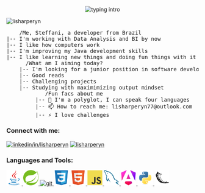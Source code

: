<p align="center">
<img src="https://readme-typing-svg.herokuapp.com?color=08CE90&center=true&vCenter=true&lines=Hello+everyone!!!;My+name's+Steffan+Amorim;I'm+a+full-stack+developer+and+a+data+analyst." alt="typing intro">
</p>
<p align="left"> <img src="https://komarev.com/ghpvc/?username=lisharperyn&label=Profile%20views&color=0e75b6&style=flat-square" alt="lisharperyn" /></p>

<pre align="left">
    /Me, Steffani, a developer from Brazil
|-- I'm working with Data Analysis and BI by now
|-- I like how computers work
|-- I'm improving my Java development skills
|-- I like learning new things and doing fun things with it 
      /What am I aiming today?
    |-- I'm looking for a junior position in software development
    |-- Good reads
    |-- Challenging projects
    |-- Studying with maximimizing output mindset 
            /Fun facs about me
         |-- 💬 I'm a polyglot, I can speak four languages
         |-- 📫 How to reach me: lisharperyn77@outlook.com
         |-- ⚡ I love challenges 
</pre>

<h3 align="left">Connect with me:</h3>

<p align="left">
<a href="https://linkedin.com/in/steffani-amorim-b541791b7" target="blank"><img align="center" src="https://raw.githubusercontent.com/rahuldkjain/github-profile-readme-generator/master/src/images/icons/Social/linked-in-alt.svg" alt="linkedin/in/lisharperyn" height="30" width="40" /></a>
<a href="https://instagram.com/lisharperyn" target="blank"><img align="center" src="https://raw.githubusercontent.com/rahuldkjain/github-profile-readme-generator/master/src/images/icons/Social/instagram.svg" alt="lisharperyn" height="30" width="40" /></a>

<h3 align="left">Languages and Tools:</h3>

<p align="left">
<a href="https://www.java.com/pt-BR/" target="_blank" rel="noreferrer"> <img src="https://raw.githubusercontent.com/devicons/devicon/master/icons/java/java-original.svg" alt="java" width="40" height="40"/> </a>
<a href="https://spring.io/" target="_blank" rel="noreferrer"> <img src="https://raw.githubusercontent.com/devicons/devicon/master/icons/spring/spring-original.svg" alt="spring" width="40" height="40"/> </a>
<a href="https://git-scm.com/" target="_blank" rel="noreferrer"> <img src="https://www.vectorlogo.zone/logos/git-scm/git-scm-icon.svg" alt="git" width="40" height="40"/> </a>
<a href="https://www.w3schools.com/spring/" target="_blank" rel="noreferrer"> <img src="https://raw.githubusercontent.com/devicons/devicon/master/icons/css3/css3-original.svg" alt="css3" width="40" height="40"/> </a>
<a href="https://www.w3.org/html/" target="_blank" rel="noreferrer"> <img src="https://raw.githubusercontent.com/devicons/devicon/master/icons/html5/html5-original.svg" alt="html5" width="40" height="40"/> </a>
<a href="https://developer.mozilla.org/en-US/docs/Web/JavaScript" target="_blank" rel="noreferrer"> <img src="https://raw.githubusercontent.com/devicons/devicon/master/icons/javascript/javascript-original.svg" alt="javascript" width="40" height="40"/> </a>
<a href="https://www.mysql.com/" target="_blank" rel="noreferrer"> <img src="https://raw.githubusercontent.com/devicons/devicon/master/icons/mysql/mysql-original.svg" alt="mysql" width="40" height="40"/> </a>
<a href="https://angular.dev/" target="_blank" rel="noreferrer"> <img src="https://raw.githubusercontent.com/devicons/devicon/master/icons/angular/angular-original.svg" alt="angular" width="40" height="40"/> </a>
<a href="https://www.python.org/" target="_blank" rel="noreferrer"> <img src="https://raw.githubusercontent.com/devicons/devicon/master/icons/python/python-original.svg" alt="python" width="40" height="40"/> </a> 
<a href="https://flask.palletsprojects.com/en/stable/" target="_blank" rel="noreferrer"> <img src="https://raw.githubusercontent.com/devicons/devicon/master/icons/flask/flask-original.svg" alt="flask" width="40" height="40"/> </a> 
</p>
